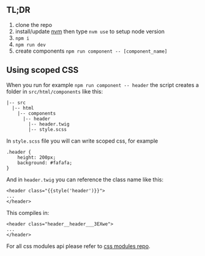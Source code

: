 ## TL;DR

 1. clone the repo
 2. install/update [nvm](https://github.com/creationix/nvm) then type `nvm use` to setup node version
 3. `npm i`
 4. `npm run dev`
 5. create components `npm run component -- [component_name]`

## Using scoped CSS
When you run for example `npm run component -- header` the script creates a folder in `src/html/components` like this:

```
|-- src
  |-- html
    |-- components
      |-- header
        |-- header.twig
        |-- style.scss
```

In `style.scss` file you will can write scoped css, for example
 
```
.header { 
    height: 200px;
    background: #fafafa;
}
```

And in `header.twig` you can reference the class name like this:

    <header class="{{style('header')}}">
    ...
    </header>

This compiles in:

    <header class="header__header___3EXwe">
    ...
    </header>

For all css modules api please refer to [css modules repo](https://github.com/css-modules/css-modules).
